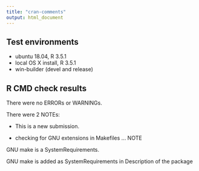 ```yaml
---
title: "cran-comments"
output: html_document
---
```


## Test environments
* ubuntu 18.04, R 3.5.1
* local OS X install, R 3.5.1
* win-builder (devel and release)

## R CMD check results
There were no ERRORs or WARNINGs. 

There were 2 NOTEs:

* This is a new submission.

* checking for GNU extensions in Makefiles ... NOTE

GNU make is a SystemRequirements.

GNU make is added as SystemRequirements in Description 
of the package




